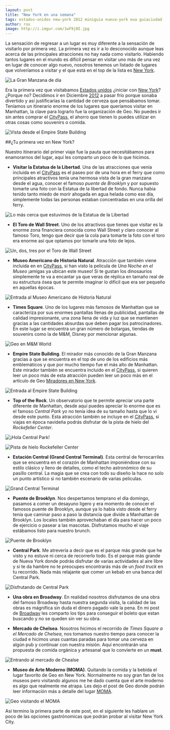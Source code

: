 ```yaml
---
layout: post
title: "New York en una semana"
tags: estados-unidos new-york 2012 miniguia nueva-york eua guiaciudad
author: rox
image: http://i.imgur.com/1wF9j0I.jpg
---
```


La sensación de regresar a un lugar es muy diferente a la sensación de visitarlo por primera vez. La primera vez es ir a lo desconocido aunque leas acerca de las principales atracciones no hay nada como visitarlo. Habiendo tantos lugares en el mundo es difícil pensar en visitar uno más de una vez en lugar de conocer algo nuevo, nosotros tenemos un listado de lugares que volveríamos a visitar y el que está en el top de la lista es [New York](/tag/new-york/).

![La Gran Manzana de día](http://i.imgur.com/63TMOeq.jpg)

Era la primera vez que visitabamos [Estados unidos](/tag/estados-unidos/) ¿iniciar con [New York](/tag/new-york/)? ¿Porque no? Decidimos ir en Diciembre [2012](/tag/2012) a pasar frío porque sonaba divertido y así justificarías la cantidad de cerveza que pensábamos tomar. Teníamos un itinerario enorme de los lugares que queríamos visitar en Manhattan, la clave para lograrlo fue la organización de Geo. No puedes ir sin antes comprar el [CityPass](/citypass/), el ahorro que tienen lo puedes utilizar en otras cosas como souvenirs o comida.

![Vista desde el Empire State Building](http://i.imgur.com/3uxJI5Z.jpg)

##¿Tu primera vez en New York?

Nuestro itinerario del primer viaje fue la pauta que necesitábamos para enamorarnos del lugar, aquí les comparto un poco de lo que hicimos.

* **Visitar la Estatua de la Libertad**. Una de las atracciones que venía incluida en el [CityPass](/citypass/) es el paseo por de una hora en el ferry que como principales atractivos tenía una hermosa vista de la gran manzana desde el agua, conocer el famoso *puente de Brooklyn* y por supuesto tomarte una foto con la Estatua de la libertad de fondo. Nunca habia tenido tanto miedo de morir ahogada en agua helada como ese día, simplemente todas las personas estaban concentradas en una orilla del ferry.

![Lo más cerca que estuvimos de la Estatua de la Libertad](http://i.imgur.com/HwDCALs.jpg)

* **El Toro de Wall Street**. Uno de los atractivos que tienes que visitar es la enorme zona financiera conocida como Wall Street y claro conocer al famoso Toro, tengo que decir que la cola para tomarte la foto con el toro era enorme así que optamos por tomarle una foto de lejos.

![Un, dos, tres por el Toro de Wall Street](http://i.imgur.com/M236Li9.jpg)

* **Museo Americano de Historia Natural**. Atracción que también viene incluida en en [CityPass](/citypass/), si han visto la pelicula de *Una Noche en el Museo* ¡amigas ya ubican este museo! Si te gustan los dinosaurios simplemente te va a encantar ya que veras de réplica en tamaño real de su estructura ósea que te permite imaginar lo difícil que era ser pequeño en aquellas épocas.

![Entrada al Museo Americano de Historia Natural](http://i.imgur.com/UgILrEI.jpg)

* **Times Square**. Uno de los lugares más famosos de Manhattan que se caracteriza por sus enormes pantallas llenas de publicidad, pantallas de calidad impresionante, una zona llena de vida y luz que se mantienen gracias a las cantidades absurdas que deben pagar los patrocinadores. En este lugar se encuentra un gran número de botargas, tiendas de souvenirs como la de M&M, Disney por mencionar algunas.

![Geo en M&M World](http://i.imgur.com/9Mj7IGR.jpg)

* **Empire State Building**. El mirador más conocido de la Gran Manzana gracias a que se encuentra en el top de uno de los edificios más emblemáticos y que por mucho tiempo fue el más alto de Manhattan. Este mirador también se encuentra incluido en el [CityPass](/citypass/), si quieren leer un poco más de esta atracción pueden leer un poco más en el artículo de Geo [Miradores en New York](/miradores-en-nueva-york/).

![Entrada al Empire State Building](http://i.imgur.com/NikEEsK.jpg)

* **Top of the Rock**. Un observatorio que te permite apreciar una parte diferente de Manhattan, desde aquí puedes apreciar lo enorme que es el famoso *Central Park* yo no tenía idea de su tamaño hasta que lo vi desde este punto. Esta atracción también se incluye en el [CityPass](/citypass/), si viajas en época navideña podrás disfrutar de la pista de hielo del *Rockefeller Center*.

![¡Hola Central Park!](http://i.imgur.com/pOma5VX.jpg)

![Pista de hielo Rockefeller Center](http://i.imgur.com/Q8OOuWO.jpg)

* **Estación Central (Grand Central Terminal)**. Esta central de ferrocarriles que se encuentra en el corazón de Manhattan imponiéndose con su estilo clásico y lleno de detalles, como el techo astronómico de su pasillo central. La magia que se crea con todo su diseño la hace no solo un punto artístico si no también escenario de varias peliculas.

![Grand Central Terminal](http://i.imgur.com/QWcZ2yK.jpg)

* **Puente de Brooklyn**. Nos despertamos temprano el día domingo, pasamos a comer un desayuno ligero y era momento de conocer el famosos puente de Brooklyn, aunque ya lo había visto desde el ferry tenía que caminar paso a paso la distancia que divide a Manhattan de Brooklyn. Los locales también aprovechaban el día para hacer un poco de ejercicio o pasear a las mascotas. Disfrutamos mucho el viaje estábamos listo para nuestro brunch.

![Puente de Brooklyn](http://i.imgur.com/coyBFEY.jpg)

* **Central Park**. Me atrevería a decir que es el parque más grande que he visto y no estuve ni cerca de recorrerlo todo. Es el parque más grande de Nueva York donde podrás disfrutar de varias actividades al aire libre y si te da hambre no te preocupes encontrarás más de un *food truck* en tu recorrido. Nada más relajante que comer un kebab en una banca del Central Park.

![Disfrutando de Central Park](http://i.imgur.com/uDThhow.jpg)

* **Una obra en Broadway**. En realidad nosotros disfrutamos de una obra del famoso Broadway hasta nuestra segunda visita, la calidad de las obras es mágnifica sin duda el dinero pagado vale la pena. En mi post de [Broadway](/broadway-ny/) les comparto los tips para conseguir el boleto que estan buscando y no se queden sin ver su obra.

* **Mercado de Chelsea**. Nosotros hicimos el recorrido de *Times Square a el Mercado de Chelsea*, nos tomamos nuestro tiempo para conocer la ciudad e hicimos unas cuantas paradas para tomar una cerveza en algún pub y continuar con nuestra misión. Aquí encontrarán una propuesta de comida orgánica y artesanal que lo convierte en un **must**.

![Entrando al mercado de Chealse](http://i.imgur.com/HCIrjuF.jpg)

* **Museo de Arte Moderno (MOMA)**. Quitando la comida y la bebida el lugar favorito de Geo en New York. Normalmente no soy gran fan de los museos pero visitando algunos me he dado cuenta que el arte moderno es algo que realmente me atrapa. Les dejo el post de Geo donde podrán leer información más a detalle del lugar [MOMA](/moma-museo-de-arte-moderno/).

![Geo visitando el MOMA](http://i.imgur.com/4IBIKW9.jpg)

Así termino la primera parte de este post, en el siguiente les hablare un poco de las opciones gastrónomicas que podrán probar al visitar New York City.
